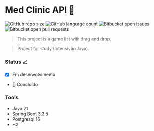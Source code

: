 # Med Clinic API 🏥

![GitHub repo size](https://img.shields.io/github/repo-size/Tsuda12/game-list-api?style=for-the-badge)
![GitHub language count](https://img.shields.io/github/languages/count/Tsuda12/game-list-api?style=for-the-badge)
![Bitbucket open issues](https://img.shields.io/bitbucket/issues/Tsuda12/game-list-api?style=for-the-badge)
![Bitbucket open pull requests](https://img.shields.io/bitbucket/pr-raw/Tsuda12/game-list-api?style=for-the-badge)

> This project is a game list with drag and drop.

> Project for study (Intensivão Java). 

### Status 📈
- [x] Em desenvolvimento
- [] Concluído

### Tools
- Java 21
- Spring Boot 3.3.5
- Postgresql 16
- H2
